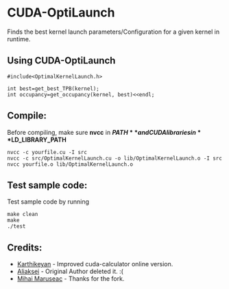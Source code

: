 CUDA-OptiLaunch
===============
Finds the best kernel launch parameters/Configuration for a given kernel in runtime.

Using CUDA-OptiLaunch
---------------------


    #include<OptimalKernelLaunch.h>

    int best=get_best_TPB(kernel);
    int occupancy=get_occupancy(kernel, best)<<endl;

Compile:
--------
Before compiling, make sure **nvcc** in **$PATH** and CUDA libraries in **$LD_LIBRARY_PATH**

    nvcc -c yourfile.cu -I src
    nvcc -c src/OptimalKernelLaunch.cu -o lib/OptimalKernelLaunch.o -I src
    nvcc yourfile.o lib/OptimalKernelLaunch.o

Test sample code:
-----------------
Test sample code by running

    make clean
    make
    ./test

Credits:
--------

* [Karthikeyan](https://github.com/lxkarthi/cuda-calculator) - Improved cuda-calculator online version. 
* [Aliaksei](http://github.com/roadhump) - Original Author deleted it. :( 
* [Mihai Maruseac](https://github.com/mihaimaruseac/cuda-calculator) - Thanks for the fork. 

